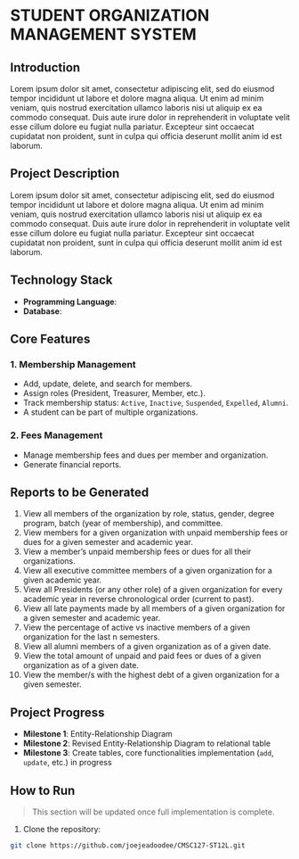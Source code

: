 # STUDENT ORGANIZATION MANAGEMENT SYSTEM

## Introduction
Lorem ipsum dolor sit amet, consectetur adipiscing elit, sed do eiusmod tempor incididunt ut labore et dolore magna aliqua. Ut enim ad minim veniam, quis nostrud exercitation ullamco laboris nisi ut aliquip ex ea commodo consequat. Duis aute irure dolor in reprehenderit in voluptate velit esse cillum dolore eu fugiat nulla pariatur. Excepteur sint occaecat cupidatat non proident, sunt in culpa qui officia deserunt mollit anim id est laborum.


## Project Description
Lorem ipsum dolor sit amet, consectetur adipiscing elit, sed do eiusmod tempor incididunt ut labore et dolore magna aliqua. Ut enim ad minim veniam, quis nostrud exercitation ullamco laboris nisi ut aliquip ex ea commodo consequat. Duis aute irure dolor in reprehenderit in voluptate velit esse cillum dolore eu fugiat nulla pariatur. Excepteur sint occaecat cupidatat non proident, sunt in culpa qui officia deserunt mollit anim id est laborum.

## Technology Stack
- **Programming Language**:
- **Database**:

## Core Features
### 1. Membership Management
- Add, update, delete, and search for members.
- Assign roles (President, Treasurer, Member, etc.).
- Track membership status: `Active`, `Inactive`, `Suspended`, `Expelled`, `Alumni`.
- A student can be part of multiple organizations.

### 2. Fees Management
- Manage membership fees and dues per member and organization.
- Generate financial reports.

## Reports to be Generated

1. View all members of the organization by role, status, gender, degree program, batch (year of membership), and committee. 
2. View members for a given organization with unpaid membership fees or dues for a given semester and academic year.
3. View a member’s unpaid membership fees or dues for all their organizations.
4. View all executive committee members of a given organization for a given academic year.
5. View all Presidents (or any other role) of a given organization for every academic year in reverse chronological order (current to past).
6. View all late payments made by all members of a given organization for a given semester and academic year.
7. View the percentage of active vs inactive members of a given organization for the last n semesters. 
8. View all alumni members of a given organization as of a given date.
9. View the total amount of unpaid and paid fees or dues of a given organization as of a given date.
10. View the member/s with the highest debt of a given organization for a given semester.

## Project Progress

- **Milestone 1**: Entity-Relationship Diagram 
- **Milestone 2**: Revised Entity-Relationship Diagram to relational table 
- **Milestone 3**: Create tables, core functionalities implementation (`add`, `update`, etc.) in progress


## How to Run

>This section will be updated once full implementation is complete.

1. Clone the repository:
```bash
git clone https://github.com/joejeadoodee/CMSC127-ST12L.git
